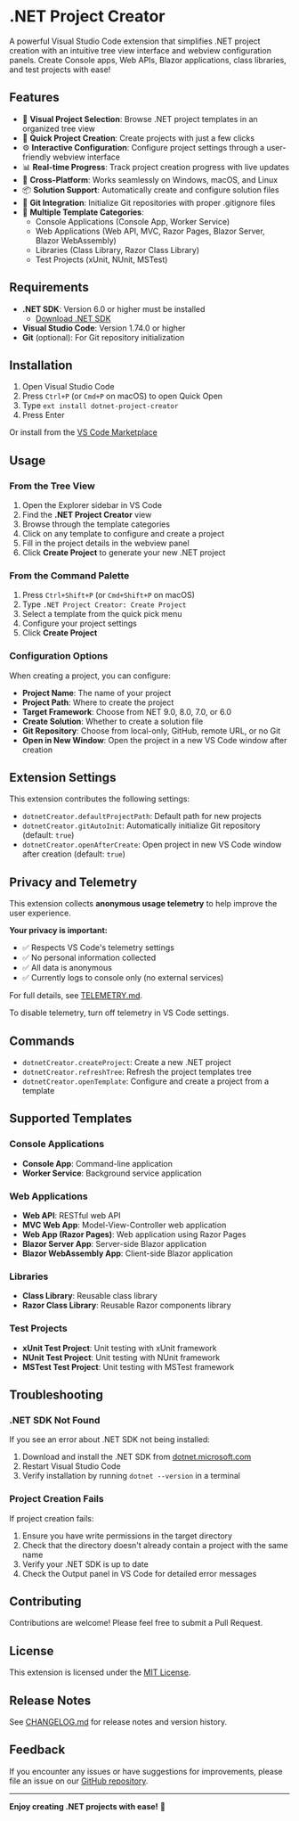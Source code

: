 # .NET Project Creator

A powerful Visual Studio Code extension that simplifies .NET project creation with an intuitive tree view interface and webview configuration panels. Create Console apps, Web APIs, Blazor applications, class libraries, and test projects with ease!

## Features

- 🎯 **Visual Project Selection**: Browse .NET project templates in an organized tree view
- 🚀 **Quick Project Creation**: Create projects with just a few clicks
- ⚙️ **Interactive Configuration**: Configure project settings through a user-friendly webview interface
- 📊 **Real-time Progress**: Track project creation progress with live updates
- 🔄 **Cross-Platform**: Works seamlessly on Windows, macOS, and Linux
- 📦 **Solution Support**: Automatically create and configure solution files
- 🌿 **Git Integration**: Initialize Git repositories with proper .gitignore files
- 🎨 **Multiple Template Categories**:
  - Console Applications (Console App, Worker Service)
  - Web Applications (Web API, MVC, Razor Pages, Blazor Server, Blazor WebAssembly)
  - Libraries (Class Library, Razor Class Library)
  - Test Projects (xUnit, NUnit, MSTest)

## Requirements

- **.NET SDK**: Version 6.0 or higher must be installed
  - [Download .NET SDK](https://dotnet.microsoft.com/download)
- **Visual Studio Code**: Version 1.74.0 or higher
- **Git** (optional): For Git repository initialization

## Installation

1. Open Visual Studio Code
2. Press `Ctrl+P` (or `Cmd+P` on macOS) to open Quick Open
3. Type `ext install dotnet-project-creator`
4. Press Enter

Or install from the [VS Code Marketplace](https://marketplace.visualstudio.com/vscode)

## Usage

### From the Tree View

1. Open the Explorer sidebar in VS Code
2. Find the **.NET Project Creator** view
3. Browse through the template categories
4. Click on any template to configure and create a project
5. Fill in the project details in the webview panel
6. Click **Create Project** to generate your new .NET project

### From the Command Palette

1. Press `Ctrl+Shift+P` (or `Cmd+Shift+P` on macOS)
2. Type `.NET Project Creator: Create Project`
3. Select a template from the quick pick menu
4. Configure your project settings
5. Click **Create Project**

### Configuration Options

When creating a project, you can configure:

- **Project Name**: The name of your project
- **Project Path**: Where to create the project
- **Target Framework**: Choose from NET 9.0, 8.0, 7.0, or 6.0
- **Create Solution**: Whether to create a solution file
- **Git Repository**: Choose from local-only, GitHub, remote URL, or no Git
- **Open in New Window**: Open the project in a new VS Code window after creation

## Extension Settings

This extension contributes the following settings:

- `dotnetCreator.defaultProjectPath`: Default path for new projects
- `dotnetCreator.gitAutoInit`: Automatically initialize Git repository (default: `true`)
- `dotnetCreator.openAfterCreate`: Open project in new VS Code window after creation (default: `true`)

## Privacy and Telemetry

This extension collects **anonymous usage telemetry** to help improve the user experience. 

**Your privacy is important:**
- ✅ Respects VS Code's telemetry settings
- ✅ No personal information collected
- ✅ All data is anonymous
- ✅ Currently logs to console only (no external services)

For full details, see [TELEMETRY.md](TELEMETRY.md).

To disable telemetry, turn off telemetry in VS Code settings.

## Commands

- `dotnetCreator.createProject`: Create a new .NET project
- `dotnetCreator.refreshTree`: Refresh the project templates tree
- `dotnetCreator.openTemplate`: Configure and create a project from a template

## Supported Templates

### Console Applications
- **Console App**: Command-line application
- **Worker Service**: Background service application

### Web Applications
- **Web API**: RESTful web API
- **MVC Web App**: Model-View-Controller web application
- **Web App (Razor Pages)**: Web application using Razor Pages
- **Blazor Server App**: Server-side Blazor application
- **Blazor WebAssembly App**: Client-side Blazor application

### Libraries
- **Class Library**: Reusable class library
- **Razor Class Library**: Reusable Razor components library

### Test Projects
- **xUnit Test Project**: Unit testing with xUnit framework
- **NUnit Test Project**: Unit testing with NUnit framework
- **MSTest Test Project**: Unit testing with MSTest framework

## Troubleshooting

### .NET SDK Not Found

If you see an error about .NET SDK not being installed:

1. Download and install the .NET SDK from [dotnet.microsoft.com](https://dotnet.microsoft.com/download)
2. Restart Visual Studio Code
3. Verify installation by running `dotnet --version` in a terminal

### Project Creation Fails

If project creation fails:

1. Ensure you have write permissions in the target directory
2. Check that the directory doesn't already contain a project with the same name
3. Verify your .NET SDK is up to date
4. Check the Output panel in VS Code for detailed error messages

## Contributing

Contributions are welcome! Please feel free to submit a Pull Request.

## License

This extension is licensed under the [MIT License](LICENSE).

## Release Notes

See [CHANGELOG.md](CHANGELOG.md) for release notes and version history.

## Feedback

If you encounter any issues or have suggestions for improvements, please file an issue on our [GitHub repository](https://github.com/yourusername/dotnet-project-creator).

---

**Enjoy creating .NET projects with ease!** 🚀
